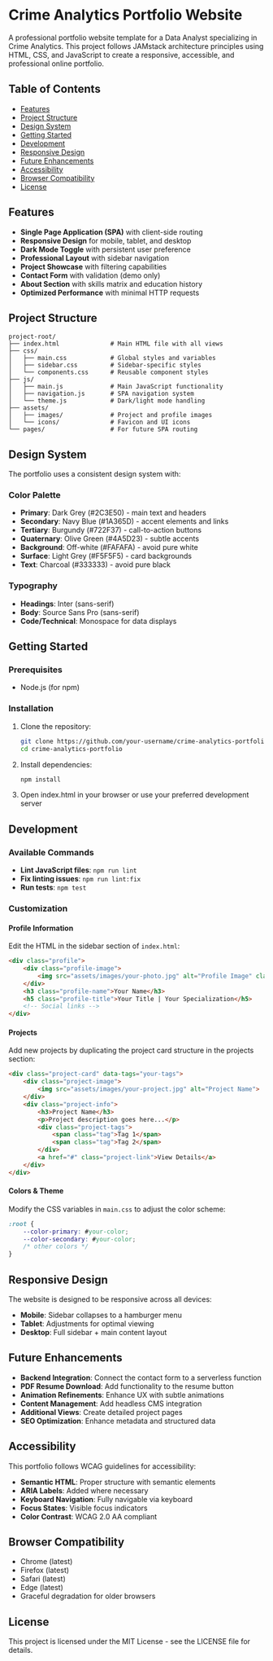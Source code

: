 # Crime Analytics Portfolio Website

A professional portfolio website template for a Data Analyst specializing in Crime Analytics. This project follows JAMstack architecture principles using HTML, CSS, and JavaScript to create a responsive, accessible, and professional online portfolio.

## Table of Contents

- [Features](#features)
- [Project Structure](#project-structure)
- [Design System](#design-system)
- [Getting Started](#getting-started)
- [Development](#development)
- [Responsive Design](#responsive-design)
- [Future Enhancements](#future-enhancements)
- [Accessibility](#accessibility)
- [Browser Compatibility](#browser-compatibility)
- [License](#license)

## Features

- **Single Page Application (SPA)** with client-side routing
- **Responsive Design** for mobile, tablet, and desktop
- **Dark Mode Toggle** with persistent user preference
- **Professional Layout** with sidebar navigation
- **Project Showcase** with filtering capabilities
- **Contact Form** with validation (demo only)
- **About Section** with skills matrix and education history
- **Optimized Performance** with minimal HTTP requests

## Project Structure

```text
project-root/
├── index.html              # Main HTML file with all views
├── css/
│   ├── main.css            # Global styles and variables
│   ├── sidebar.css         # Sidebar-specific styles
│   └── components.css      # Reusable component styles
├── js/
│   ├── main.js             # Main JavaScript functionality
│   ├── navigation.js       # SPA navigation system
│   └── theme.js            # Dark/light mode handling
├── assets/
│   ├── images/             # Project and profile images
│   └── icons/              # Favicon and UI icons
└── pages/                  # For future SPA routing
```

## Design System

The portfolio uses a consistent design system with:

### Color Palette

- **Primary**: Dark Grey (#2C3E50) - main text and headers
- **Secondary**: Navy Blue (#1A365D) - accent elements and links
- **Tertiary**: Burgundy (#722F37) - call-to-action buttons
- **Quaternary**: Olive Green (#4A5D23) - subtle accents
- **Background**: Off-white (#FAFAFA) - avoid pure white
- **Surface**: Light Grey (#F5F5F5) - card backgrounds
- **Text**: Charcoal (#333333) - avoid pure black

### Typography

- **Headings**: Inter (sans-serif)
- **Body**: Source Sans Pro (sans-serif)
- **Code/Technical**: Monospace for data displays

## Getting Started

### Prerequisites

- Node.js (for npm)

### Installation

1. Clone the repository:

   ```bash
   git clone https://github.com/your-username/crime-analytics-portfolio.git
   cd crime-analytics-portfolio
   ```

2. Install dependencies:

   ```bash
   npm install
   ```

3. Open index.html in your browser or use your preferred development server

## Development

### Available Commands


- **Lint JavaScript files**: `npm run lint`
- **Fix linting issues**: `npm run lint:fix`
- **Run tests**: `npm test`

### Customization

#### Profile Information

Edit the HTML in the sidebar section of `index.html`:

```html
<div class="profile">
    <div class="profile-image">
        <img src="assets/images/your-photo.jpg" alt="Profile Image" class="profile-pic">
    </div>
    <h3 class="profile-name">Your Name</h3>
    <h5 class="profile-title">Your Title | Your Specialization</h5>
    <!-- Social links -->
</div>
```

#### Projects

Add new projects by duplicating the project card structure in the projects section:

```html
<div class="project-card" data-tags="your-tags">
    <div class="project-image">
        <img src="assets/images/your-project.jpg" alt="Project Name">
    </div>
    <div class="project-info">
        <h3>Project Name</h3>
        <p>Project description goes here...</p>
        <div class="project-tags">
            <span class="tag">Tag 1</span>
            <span class="tag">Tag 2</span>
        </div>
        <a href="#" class="project-link">View Details</a>
    </div>
</div>
```

#### Colors & Theme

Modify the CSS variables in `main.css` to adjust the color scheme:

```css
:root {
    --color-primary: #your-color;
    --color-secondary: #your-color;
    /* other colors */
}
```

## Responsive Design

The website is designed to be responsive across all devices:

- **Mobile**: Sidebar collapses to a hamburger menu
- **Tablet**: Adjustments for optimal viewing
- **Desktop**: Full sidebar + main content layout

## Future Enhancements

- **Backend Integration**: Connect the contact form to a serverless function
- **PDF Resume Download**: Add functionality to the resume button
- **Animation Refinements**: Enhance UX with subtle animations
- **Content Management**: Add headless CMS integration
- **Additional Views**: Create detailed project pages
- **SEO Optimization**: Enhance metadata and structured data

## Accessibility

This portfolio follows WCAG guidelines for accessibility:

- **Semantic HTML**: Proper structure with semantic elements
- **ARIA Labels**: Added where necessary
- **Keyboard Navigation**: Fully navigable via keyboard
- **Focus States**: Visible focus indicators
- **Color Contrast**: WCAG 2.0 AA compliant

## Browser Compatibility

- Chrome (latest)
- Firefox (latest)
- Safari (latest)
- Edge (latest)
- Graceful degradation for older browsers

## License

This project is licensed under the MIT License - see the LICENSE file for details.
